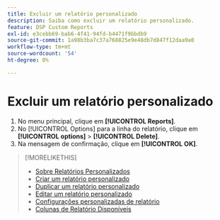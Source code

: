```yaml
---
title: Excluir um relatório personalizado
description: Saiba como excluir um relatório personalizado.
feature: DSP Custom Reports
exl-id: e3cebb69-bab6-4f41-94fd-b4471f9bbdb9
source-git-commit: 1a98b3ba7c37a768825e9e48db7d847f12daa9a0
workflow-type: tm+mt
source-wordcount: '54'
ht-degree: 0%

---
```


# Excluir um relatório personalizado

1. No menu principal, clique em **[!UICONTROL Reports]**.
1. No [!UICONTROL Options] para a linha do relatório, clique em **[!UICONTROL options]** > **[!UICONTROL Delete]**.
1. Na mensagem de confirmação, clique em **[!UICONTROL OK]**.

>[!MORELIKETHIS]
>
>* [Sobre Relatórios Personalizados](/help/dsp/reports/report-about.md)
>* [Criar um relatório personalizado](/help/dsp/reports/report-create.md)
>* [Duplicar um relatório personalizado](/help/dsp/reports/report-copy.md)
>* [Editar um relatório personalizado](/help/dsp/reports/report-edit.md)
>* [Configurações personalizadas de relatório](/help/dsp/reports/report-settings.md)
>* [Colunas de Relatório Disponíveis](/help/dsp/reports/report-columns.md)

